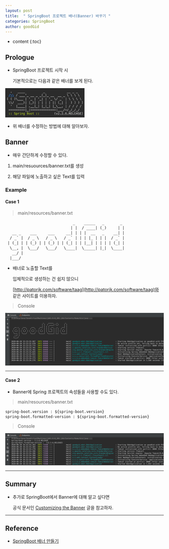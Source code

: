 ```yaml
---
layout: post
title:  " SpringBoot 프로젝트 배너(Banner) 바꾸기 "
categories: SpringBoot
author: goodGid
---
```

* content
{:toc}

## Prologue

* SpringBoot 프로젝트 시작 시

  기본적으로는 다음과 같은 배너를 보게 된다.

<img src="/assets/img/spring/Spring-Boot-Banner_1.png" alt="" style="max-width: 50%;">

* 위 배너를 수정하는 방법에 대해 알아보자.



## Banner

* 매우 간단하게 수정할 수 있다.

1. main/resuources/banner.txt를 생성

2. 해당 파일에 노출하고 싶은 Text를 입력


### Example

#### Case 1

> main/resources/banner.txt

```
                              _    _____   _       _
                             | |  / ____| (_)     | |
   __ _    ___     ___     __| | | |  __   _    __| |
  / _` |  / _ \   / _ \   / _` | | | |_ | | |  / _` |
 | (_| | | (_) | | (_) | | (_| | | |__| | | | | (_| |
  \__, |  \___/   \___/   \____|  \_____| |_|  \____|
   __/ |
  |___/
```

* 배너로 노출할 Text를 

  입체적으로 생성하는 건 쉽지 않으니

  [http://patorjk.com/software/taag](http://patorjk.com/software/taag)와 같은 사이트를 이용하자.


> Console

![](/assets/img/spring/Spring-Boot-Banner_2.png)

---

#### Case 2

* Banner에 Spring 프로젝트의 속성들을 사용할 수도 있다.


> main/resources/banner.txt

```
spring-boot.version : ${spring-boot.version}
spring-boot.formatted-version : ${spring-boot.formatted-version}
```

> Console

![](/assets/img/spring/Spring-Boot-Banner_3.png)

---

## Summary

* 추가로 SpringBoot에서 Banner에 대해 알고 싶다면

  공식 문서인 [Customizing the Banner](https://docs.spring.io/spring-boot/docs/current/reference/html/spring-boot-features.html#boot-features-banner) 글을 참고하자.


---

## Reference

* [SpringBoot 배너 만들기](https://beyondj2ee.wordpress.com/2017/03/17/springboot-%EB%B0%B0%EB%84%88-%EB%A7%8C%EB%93%A4%EA%B8%B0/)